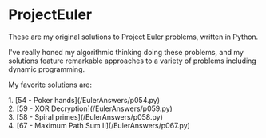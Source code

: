 # ProjectEuler

<p>
These are my original solutions to Project Euler problems, written in Python.
</p>

<p>
I've really honed my algorithmic thinking doing these problems, and my
solutions feature remarkable approaches to a variety of problems including
dynamic programming.
<p>

<p>
My favorite solutions are:
<p>
1. [54 - Poker hands](/EulerAnswers/p054.py)
</br>
2. [59 - XOR Decryption](/EulerAnswers/p059.py)
</br>
3. [58 - Spiral primes](/EulerAnswers/p058.py)
</br>
4. [67 - Maximum Path Sum II](/EulerAnswers/p067.py)

